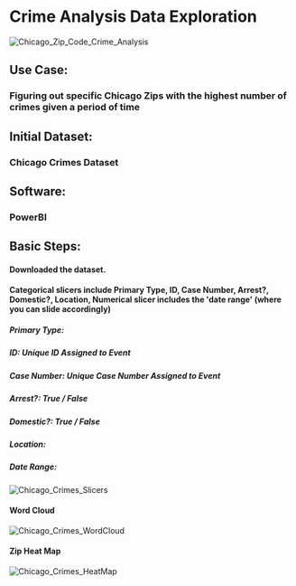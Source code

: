 # Crime Analysis Data Exploration
![Chicago_Zip_Code_Crime_Analysis](https://user-images.githubusercontent.com/19572673/57345072-8f11b680-7117-11e9-90d0-8a55e88f4544.PNG)

## Use Case:
### Figuring out specific Chicago Zips with the highest number of crimes given a period of time
## Initial Dataset:
### Chicago Crimes Dataset
## Software:
### PowerBI
## Basic Steps:
#### Downloaded the dataset. 
#### Categorical slicers include Primary Type, ID, Case Number, Arrest?, Domestic?, Location, Numerical slicer includes the 'date range' (where you can slide accordingly)
##### Primary Type:

##### ID: Unique ID Assigned to Event 
##### Case Number: Unique Case Number Assigned to Event
##### Arrest?: True / False 
##### Domestic?: True / False
##### Location:

##### Date Range:
![Chicago_Crimes_Slicers](https://user-images.githubusercontent.com/19572673/60401626-8dca9c00-9b52-11e9-9918-5ee940b8040d.PNG)
#### Word Cloud
![Chicago_Crimes_WordCloud](https://user-images.githubusercontent.com/19572673/60401686-3b3daf80-9b53-11e9-8f85-a523b2b5976a.PNG)
#### Zip Heat Map
![Chicago_Crimes_HeatMap](https://user-images.githubusercontent.com/19572673/60401685-3b3daf80-9b53-11e9-9fc2-81c5e6cfe324.PNG)
